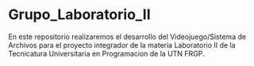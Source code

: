 # Grupo_Laboratorio_II
En este repositorio realizaremos el desarrollo del Videojuego/Sistema de Archivos para el proyecto integrador de la materia Laboratorio II de la Tecnicatura Universitaria en Programacion de la UTN FRGP.
